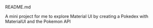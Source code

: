 README.md

A mini project for me to explore Material UI by creating a Pokedex with MaterialUI and the Pokemon API

